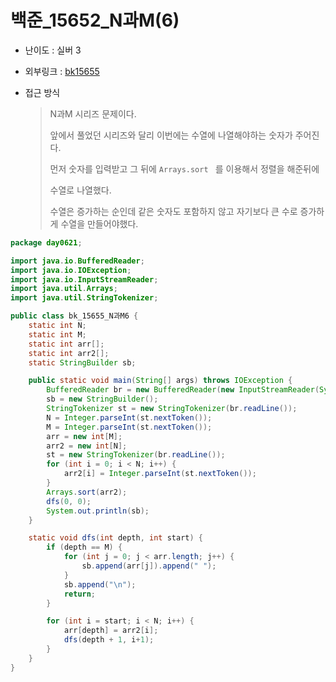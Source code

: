 # 백준_15652_N과M(6)

- 난이도 : 실버 3

- 외부링크 : [bk15655](https://www.acmicpc.net/problem/15655)

- 접근 방식

  > N과M 시리즈 문제이다.
  >
  > 앞에서 풀었던 시리즈와 달리 이번에는 수열에 나열해야하는 숫자가 주어진다.
  >
  > 먼저 숫자를 입력받고 그 뒤에 ```Arrays.sort ``` 를 이용해서 정렬을 해준뒤에
  >
  > 수열로 나열했다. 
  >
  > 수열은 증가하는 순인데 같은 숫자도 포함하지 않고 자기보다 큰 수로 증가하게 수열을 만들어야했다.

```java
package day0621;

import java.io.BufferedReader;
import java.io.IOException;
import java.io.InputStreamReader;
import java.util.Arrays;
import java.util.StringTokenizer;

public class bk_15655_N과M6 {
	static int N;
	static int M;
	static int arr[];
	static int arr2[];
	static StringBuilder sb;

	public static void main(String[] args) throws IOException {
		BufferedReader br = new BufferedReader(new InputStreamReader(System.in));
		sb = new StringBuilder();
		StringTokenizer st = new StringTokenizer(br.readLine());
		N = Integer.parseInt(st.nextToken());
		M = Integer.parseInt(st.nextToken());
		arr = new int[M];
		arr2 = new int[N];
		st = new StringTokenizer(br.readLine());
		for (int i = 0; i < N; i++) {
			arr2[i] = Integer.parseInt(st.nextToken());
		}
		Arrays.sort(arr2);
		dfs(0, 0);
		System.out.println(sb);
	}

	static void dfs(int depth, int start) {
		if (depth == M) {
			for (int j = 0; j < arr.length; j++) {
				sb.append(arr[j]).append(" ");
			}
			sb.append("\n");
			return;
		}

		for (int i = start; i < N; i++) {
			arr[depth] = arr2[i];
			dfs(depth + 1, i+1);
		}
	}
}
```



